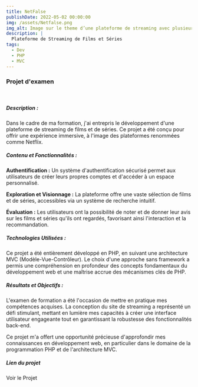 ```yaml
---
title: NetFalse
publishDate: 2022-05-02 00:00:00
img: /assets/Netfalse.png
img_alt: Image sur le theme d’une plateforme de streaming avec plusieurs affiches dans un slider.
description: |
  Plateforme de Streaming de Films et Séries
tags:
  - Dev
  - PHP
  - MVC
---
```


### Projet d'examen
</br>

##### Description :

Dans le cadre de ma formation, j'ai entrepris le développement d'une plateforme de streaming de films et de séries. Ce projet a été conçu pour offrir une expérience immersive, à l'image des plateformes renommées comme Netflix.

##### Contenu et Fonctionnalités :

<span style="font-weight: bold;">Authentification :</span> Un système d'authentification sécurisé permet aux utilisateurs de créer leurs propres comptes et d'accéder à un espace personnalisé.

<span style="font-weight: bold;">Exploration et Visionnage :</span> La plateforme offre une vaste sélection de films et de séries, accessibles via un système de recherche intuitif.

<span style="font-weight: bold;">Évaluation :</span> Les utilisateurs ont la possibilité de noter et de donner leur avis sur les films et séries qu'ils ont regardés, favorisant ainsi l'interaction et la recommandation.

##### Technologies Utilisées :

Ce projet a été entièrement développé en PHP, en suivant une architecture MVC (Modèle-Vue-Contrôleur). Le choix d'une approche sans framework a permis une compréhension en profondeur des concepts fondamentaux du développement web et une maîtrise accrue des mécanismes clés de PHP.

##### Résultats et Objectifs :

L'examen de formation a été l'occasion de mettre en pratique mes compétences acquises. La conception du site de streaming a représenté un défi stimulant, mettant en lumière mes capacités à créer une interface utilisateur engageante tout en garantissant la robustesse des fonctionnalités back-end.

Ce projet m'a offert une opportunité précieuse d'approfondir mes connaissances en développement web, en particulier dans le domaine de la programmation PHP et de l'architecture MVC.

##### Lien du projet

<a class="" href='https://www.netfalse.mdc-web.fr/' target="_blank" style="text-decoration: none;">Voir le Projet<a>